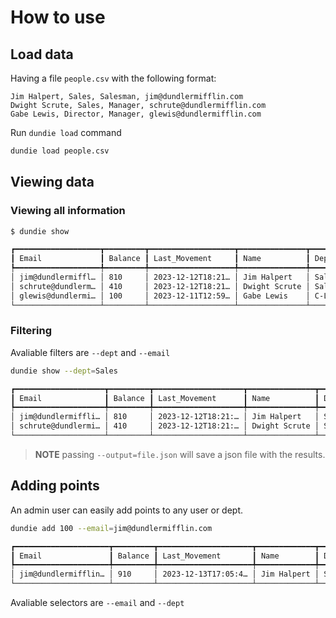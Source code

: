# How to use

## Load data

Having a file `people.csv` with the following format:

```csv
Jim Halpert, Sales, Salesman, jim@dundlermifflin.com
Dwight Scrute, Sales, Manager, schrute@dundlermifflin.com
Gabe Lewis, Director, Manager, glewis@dundlermifflin.com
```

Run `dundie load` command

```py
dundie load people.csv
```

## Viewing data

### Viewing all information

```bash
$ dundie show

┏━━━━━━━━━━━━━━━━━━━┳━━━━━━━━━┳━━━━━━━━━━━━━━━━━━━┳━━━━━━━━━━━━━━━┳━━━━━━━━━┳━━━━━━━━━━┓
┃ Email             ┃ Balance ┃ Last_Movement     ┃ Name          ┃ Dept    ┃ Role     ┃
┡━━━━━━━━━━━━━━━━━━━╇━━━━━━━━━╇━━━━━━━━━━━━━━━━━━━╇━━━━━━━━━━━━━━━╇━━━━━━━━━╇━━━━━━━━━━┩
│ jim@dundlermiffl… │ 810     │ 2023-12-12T18:21… │ Jim Halpert   │ Sales   │ Salesman │
│ schrute@dundlerm… │ 410     │ 2023-12-12T18:21… │ Dwight Scrute │ Sales   │ Manager  │
│ glewis@dundlermi… │ 100     │ 2023-12-11T12:59… │ Gabe Lewis    │ C-Level │ CEO      │
└───────────────────┴─────────┴───────────────────┴───────────────┴─────────┴──────────┘
```

### Filtering

Avaliable filters are `--dept` and `--email`

```bash
dundie show --dept=Sales

┏━━━━━━━━━━━━━━━━━━━━┳━━━━━━━━━┳━━━━━━━━━━━━━━━━━━━━┳━━━━━━━━━━━━━━━┳━━━━━━━┳━━━━━━━━━━┓
┃ Email              ┃ Balance ┃ Last_Movement      ┃ Name          ┃ Dept  ┃ Role     ┃
┡━━━━━━━━━━━━━━━━━━━━╇━━━━━━━━━╇━━━━━━━━━━━━━━━━━━━━╇━━━━━━━━━━━━━━━╇━━━━━━━╇━━━━━━━━━━┩
│ jim@dundlermiffli… │ 810     │ 2023-12-12T18:21:… │ Jim Halpert   │ Sales │ Salesman │
│ schrute@dundlermi… │ 410     │ 2023-12-12T18:21:… │ Dwight Scrute │ Sales │ Manager  │
└────────────────────┴─────────┴────────────────────┴───────────────┴───────┴──────────┘
```

> **NOTE** passing `--output=file.json` will save a json file with the results.

## Adding points

An admin user can easily add points to any user or dept.

```bash
dundie add 100 --email=jim@dundlermifflin.com

┏━━━━━━━━━━━━━━━━━━━━━┳━━━━━━━━━┳━━━━━━━━━━━━━━━━━━━━━┳━━━━━━━━━━━━━┳━━━━━━━┳━━━━━━━━━━┓
┃ Email               ┃ Balance ┃ Last_Movement       ┃ Name        ┃ Dept  ┃ Role     ┃
┡━━━━━━━━━━━━━━━━━━━━━╇━━━━━━━━━╇━━━━━━━━━━━━━━━━━━━━━╇━━━━━━━━━━━━━╇━━━━━━━╇━━━━━━━━━━┩
│ jim@dundlermifflin… │ 910     │ 2023-12-13T17:05:4… │ Jim Halpert │ Sales │ Salesman │
└─────────────────────┴─────────┴─────────────────────┴─────────────┴───────┴──────────┘
```

Avaliable selectors are `--email` and `--dept`
